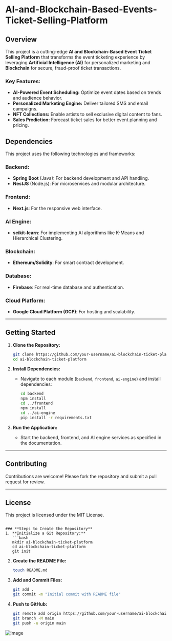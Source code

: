 # AI-and-Blockchain-Based-Events-Ticket-Selling-Platform

## Overview
This project is a cutting-edge **AI and Blockchain-Based Event Ticket Selling Platform** that transforms the event ticketing experience by leveraging **Artificial Intelligence (AI)** for personalized marketing and **Blockchain** for secure, fraud-proof ticket transactions.

### Key Features:
- **AI-Powered Event Scheduling:** Optimize event dates based on trends and audience behavior.
- **Personalized Marketing Engine:** Deliver tailored SMS and email campaigns.
- **NFT Collections:** Enable artists to sell exclusive digital content to fans.
- **Sales Prediction:** Forecast ticket sales for better event planning and pricing.


## Dependencies
This project uses the following technologies and frameworks:

### Backend:
- **Spring Boot** (Java): For backend development and API handling.
- **NestJS** (Node.js): For microservices and modular architecture.

### Frontend:
- **Next.js**: For the responsive web interface.

### AI Engine:
- **scikit-learn**: For implementing AI algorithms like K-Means and Hierarchical Clustering.

### Blockchain:
- **Ethereum/Solidity**: For smart contract development.

### Database:
- **Firebase**: For real-time database and authentication.

### Cloud Platform:
- **Google Cloud Platform (GCP)**: For hosting and scalability.

---

## Getting Started
1. **Clone the Repository:**
   ```bash
   git clone https://github.com/your-username/ai-blockchain-ticket-platform.git
   cd ai-blockchain-ticket-platform
   ```

2. **Install Dependencies:**
   - Navigate to each module (`backend`, `frontend`, `ai-engine`) and install dependencies:
     ```bash
     cd backend
     npm install
     cd ../frontend
     npm install
     cd ../ai-engine
     pip install -r requirements.txt
     ```

3. **Run the Application:**
   - Start the backend, frontend, and AI engine services as specified in the documentation.

---

## Contributing
Contributions are welcome! Please fork the repository and submit a pull request for review.

---

## License
This project is licensed under the MIT License.
```

### **Steps to Create the Repository**
1. **Initialize a Git Repository:**
   ```bash
   mkdir ai-blockchain-ticket-platform
   cd ai-blockchain-ticket-platform
   git init
   ```

2. **Create the README File:**
   ```bash
   touch README.md
   ```

3. **Add and Commit Files:**
   ```bash
   git add .
   git commit -m "Initial commit with README file"
   ```

4. **Push to GitHub:**
   ```bash
   git remote add origin https://github.com/your-username/ai-blockchain-ticket-platform.git
   git branch -M main
   git push -u origin main
   ```

![image](https://github.com/user-attachments/assets/b1d4e575-1697-41c5-a416-1fdd1d5e2315)

